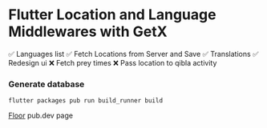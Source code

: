 # Flutter Location and Language Middlewares with GetX

✅ Languages list
✅ Fetch Locations from Server and Save
✅ Translations
✅ Redesign ui
❌ Fetch prey times
❌ Pass location to qibla activity

### Generate database
``flutter packages pub run build_runner build``

[Floor](https://pub.dev/packages/floor) pub.dev page